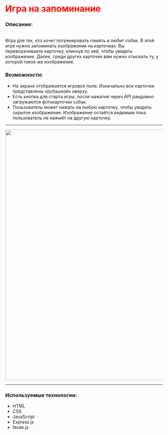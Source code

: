 <h1 style="color:#ff0000">Игра на запоминание</h1>

<h3><strong>Описание</strong>:</h3> <br>
Игра для тех, кто хочет потренировать память и любит собак. В этой игре нужно запоминать изображения на карточках. Вы переворачиваете карточку, кликнув по ней, чтобы увидеть изображение. Далее, среди других карточек вам нужно отыскать ту, у которой такое же изображение. <br>

<h3><strong>Возможности:</strong></h3>
<ul>
  <li>На экране отображается игровое поле. Изначально все карточки представлены «рубашкой» кверху.</li>
  <li>Есть кнопка для старта игры, после нажатия через API рандомно загружаются фотокарточки собак.</li>
  <li>Пользователь может нажать на любую карточку, чтобы увидеть скрытое изображение. Изображение остаётся видимым пока пользователь не нажмёт на другую карточку.</li> 
</ul>

<hr>

<p align="center"> 
<img align="center" width="800" src="https://j.gifs.com/jZo65Y.gif"/>
</p>

<hr>


<h3><strong>Используемые технологии:</strong></h3>
<ul>
  <li>HTML</li>
  <li>CSS</li>
  <li>JavaScript</li>
  <li>Express.js</li>
  <li>Node.js</li>
</ul>




